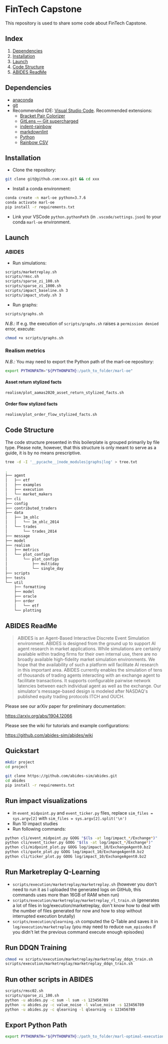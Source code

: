 # FinTech Capstone

This repository is used to share some code about FinTech Capstone.

## Index

1. [Dependencies](#dependencies)
2. [Installation](#installation)
3. [Launch](#launch)
4. [Code Structure](#code-structure)
5. [ABIDES ReadMe](#abides-readme)

## Dependencies

- [anaconda](https://www.anaconda.com/distribution/)
- [git](https://git-scm.com)
- Recommended IDE: [Visual Studio Code](https://code.visualstudio.com). Recommended extensions:
  - [Bracket Pair Colorizer](https://marketplace.visualstudio.com/items?itemName=CoenraadS.bracket-pair-colorizer)
  - [GitLens — Git supercharged](https://marketplace.visualstudio.com/items?itemName=eamodio.gitlens)
  - [indent-rainbow](https://marketplace.visualstudio.com/items?itemName=oderwat.indent-rainbow)
  - [markdownlint](https://marketplace.visualstudio.com/items?itemName=DavidAnson.vscode-markdownlint)
  - [Python](https://marketplace.visualstudio.com/items?itemName=ms-python.python)
  - [Rainbow CSV](https://marketplace.visualstudio.com/items?itemName=mechatroner.rainbow-csv)

## Installation

- Clone the repository:

```bash
git clone git@github.com:xxx.git && cd xxx
```

- Install a conda environment:

```bash
conda create -n marl-oe python=3.7.6
conda activate marl-oe
pip install -r requirements.txt
```

- Link your VSCode `python.pythonPath` (in `.vscode/settings.json`) to your conda `marl-oe` environment.

## Launch

### ABIDES

- Run simulations:

```bash
scripts/marketreplay.sh
scripts/rmsc.sh
scripts/sparse_zi_100.sh
scripts/sparse_zi_1000.sh
scripts/impact_baseline.sh 3
scripts/impact_study.sh 3
```

- Run graphs:

```bash
scripts/graphs.sh
```

*N.B.:* If e.g. the execution of `scripts/graphs.sh` raises a `permission denied` error, execute:

```bash
chmod +x scripts/graphs.sh
```

### Realism metrics

*N.B.:* You may need to export the Python path of the marl-oe repository:

```bash
export PYTHONPATH="${PYTHONPATH}:/path_to_folder/marl-oe"
```

#### Asset return stylized facts

```bash
realism/plot_aamas2020_asset_return_stylized_facts.sh
```

#### Order flow stylized facts

```bash
realism/plot_order_flow_stylized_facts.sh
```

## Code Structure

The code structure presented in this boilerplate is grouped primarily by file type. Please note, however, that this structure is only meant to serve as a guide, it is by no means prescriptive.

```bash
tree -d -I '__pycache__|node_modules|graphs|log' > tree.txt
```

```bash
.
├── agent
│   ├── etf
│   ├── examples
│   ├── execution
│   └── market_makers
├── cli
├── config
├── contributed_traders
├── data
│   ├── 1m_ohlc
│   │   └── 1m_ohlc_2014
│   └── trades
│       └── trades_2014
├── message
├── model
├── realism
│   ├── metrics
│   └── plot_configs
│       └── plot_configs
│           ├── multiday
│           └── single_day
├── scripts
├── tests
└── util
    ├── formatting
    ├── model
    ├── oracle
    ├── order
    │   └── etf
    └── plotting
```

## ABIDES ReadMe

> ABIDES is an Agent-Based Interactive Discrete Event Simulation environment. ABIDES is designed from the ground up to support AI agent research in market applications. While simulations are certainly available within trading firms for their own internal use, there are no broadly available high-fidelity market simulation environments. We hope that the availability of such a platform will facilitate AI research in this important area. ABIDES currently enables the simulation of tens of thousands of trading agents interacting with an exchange agent to facilitate transactions. It supports configurable pairwise network latencies between each individual agent as well as the exchange. Our simulator's message-based design is modeled after NASDAQ's published equity trading protocols ITCH and OUCH.

Please see our arXiv paper for preliminary documentation:

<https://arxiv.org/abs/1904.12066>

Please see the wiki for tutorials and example configurations:

<https://github.com/abides-sim/abides/wiki>

## Quickstart

```bash
mkdir project
cd project

git clone https://github.com/abides-sim/abides.git
cd abides
pip install -r requirements.txt
```

## Run impact visualizations

- in `event_midpoint.py` and `event_ticker.py` files, replace `sim_files = sys.argv[2]` with `sim_files = sys.argv[2].split('\n')`
- Run 10 impact studies
- Run following commands:

```bash
python cli/event_midpoint.py GOOG "$(ls -at log/impact_*/Exchange*)"
python cli/event_ticker.py GOOG "$(ls -at log/impact_*/Exchange*)"
python cli/midpoint_plot.py GOOG log/impact_10/ExchangeAgent0.bz2
python cli/quote_plot.py GOOG log/impact_10/ExchangeAgent0.bz2
python cli/ticker_plot.py GOOG log/impact_10/ExchangeAgent0.bz2
```

## Run Marketreplay Q-Learning

- `scripts/execution/marketreplay/marketreplay.sh` (however you don't need to run it as I uploaded the generated logs on GitHub, this commands uses more than 16GB of RAM when run)
- `scripts/execution/marketreplay/marketreplay_rl_train.sh` (generates a lot of files in log/execution/marketreplay, don't know how to deal with the number of files generated for now and how to stop without interrupted execution brutally)
- `scripts/execution/qlearning.sh` computed the Q-Table and saves it in `log/execution/marketreplay` (you may need to reduce `num_episodes` if you didn't let the previous command execute enough episodes)

## Run DDQN Training

```bash
chmod +x scripts/execution/marketreplay/marketreplay_ddqn_train.sh
scripts/execution/marketreplay/marketreplay_ddqn_train.sh
```

## Run other scripts in ABIDES

```bash
scripts/rmsc02.sh
scripts/sparse_zi_100.sh
python -u abides.py -c sum -l sum -s 123456789
python -u abides.py -c value_noise -l value_noise -s 123456789
python -u abides.py -c qlearning -l qlearning -s 123456789
```

## Export Python Path
```bash
export PYTHONPATH="${PYTHONPATH}:/path_to_folder/marl-optimal-execution"
```